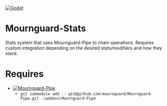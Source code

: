 [![Godot](https://img.shields.io/badge/Godot_Engine-4.5beta3-blue?logo=godotengine)](https://godotengine.org)
# Mournguard-Stats
Stats system that uses Mournguard-Pipe to chain operations. Requires custom integration depending on the desired stats/modifiers and how they stack.

# Requires
- [![Mournguard-Pipe](https://img.shields.io/badge/Mournguard-Pipe-blue?logo=github)](https://github.com/mournguard/Mournguard-Pipe)
	- `git submodule add -- git@github.com:mournguard/Mournguard-Pipe.git .\addons\Mournguard-Pipe`
